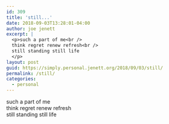 ```yaml
---
id: 309
title: 'still...'
date: 2018-09-03T13:28:01-04:00
author: joe jenett
excerpt: |
  <p>such a part of me<br />
  think regret renew refresh<br />
  still standing still life
  </p>
layout: post
guid: https://simply.personal.jenett.org/2018/09/03/still/
permalink: /still/
categories:
  - personal
---
```

such a part of me  
think regret renew refresh  
still standing still life